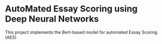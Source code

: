 # AutoMated Essay Scoring using Deep Neural Networks

This project implements the Bert-based model for automated Essay Scoring (AES)
